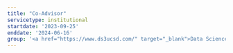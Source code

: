 ```yaml
---
title: "Co-Advisor"
servicetype: institutional
startdate: '2023-09-25'
enddate: '2024-06-16'
group: '<a href="https://www.ds3ucsd.com/" target="_blank">Data Science Student Society (DS3)</a>, <a href="https://ucsd.edu/" target="_blank">UC San Diego</a>'
---
```

